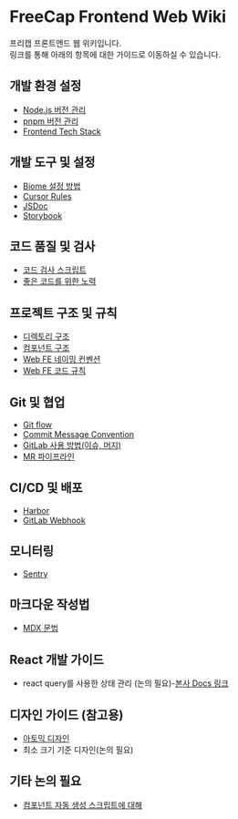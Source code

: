 # FreeCap Frontend Web Wiki
프리캡 프론트엔드 웹 위키입니다.  
링크를 통해 아래의 항목에 대한 가이드로 이동하실 수 있습니다.

## 개발 환경 설정
+ [Node.js 버전 관리](docs/development-environment/nvm.md)
+ [pnpm 버전 관리](docs/development-environment/corepack.md)
+ [Frontend Tech Stack](docs/development-environment/frontend-tech-stack.md)

## 개발 도구 및 설정
+ [Biome 설정 방법](docs/development-tools/biome-setup.md)
+ [Cursor Rules](docs/development-tools/cursor-rules.md)
+ [JSDoc](docs/development-tools/jsdoc.md)
+ [Storybook](docs/development-tools/storybook.md)

## 코드 품질 및 검사
+ [코드 검사 스크립트](docs/code-quality/code-inspection-scripts.md)
+ [좋은 코드를 위한 노력](docs/code-quality/good-code-practices.md)

## 프로젝트 구조 및 규칙
+ [디렉토리 구조](docs/project-structure/directory-structure.md)
+ [컴포넌트 구조](docs/project-structure/component-structure.md)
+ [Web FE 네이밍 컨벤션](docs/project-structure/web-fe-naming-convention.md)
+ [Web FE 코드 규칙](docs/project-structure/web-fe-code-rules.md)

## Git 및 협업
+ [Git flow](docs/git-collaboration/git-flow.md)
+ [Commit Message Convention](docs/git-collaboration/commit-message-convention.md)
+ [GitLab 사용 방법(이슈, 머지)](docs/git-collaboration/gitlab-usage.md)
+ [MR 파이프라인](docs/git-collaboration/mr-pipeline.md)

## CI/CD 및 배포
+ [Harbor](docs/cicd-deployment/harbor.md)
+ [GitLab Webhook](docs/cicd-deployment/gitlab-webhook.md)

## 모니터링
+ [Sentry](docs/monitoring/sentry.md)

## 마크다운 작성법
+ [MDX 문법](docs/markdown/mdx.md)

## React 개발 가이드
+ react query를 사용한 상태 관리 (논의 필요)-[본사 Docs 링크](https://docs.sooplive.com/front/Sooplive[App]/state-management)

## 디자인 가이드 (참고용)
+ [아토믹 디자인](https://tech.kakaoent.com/front-end/2022/220505-how-page-part-use-atomic-design-system/)
+ 최소 크기 기준 디자인(논의 필요)

## 기타 논의 필요
+ [컴포넌트 자동 생성 스크립트에 대해](https://docs.sooplive.com/front/Sooplive[Web]/Common/create-component-script)
